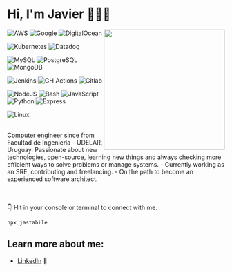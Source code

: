 # Hi, I'm Javier 👋👨‍💻
<img align="right" width="280" src="https://github.com/jastabilesandbox/jastabilesandbox/blob/main/static/hello.gif?raw=true">

![AWS](https://img.shields.io/badge/Cloud-AWS-informational?style=flat&logo=amazonwebservices&color=232F3E)
![Google](https://img.shields.io/badge/Cloud-Google-informational?style=flat&logo=googlecloud&color=4285F4)
![DigitalOcean](https://img.shields.io/badge/Cloud-DigitalOcean-informational?style=flat&logo=digitalocean&color=0080FF)

![Kubernetes](https://img.shields.io/badge/Orchestration-Kubernetes-informational?style=flat&logo=kubernetes&color=326CE5)
![Datadog](https://img.shields.io/badge/Observability-Datadog-informational?style=flat&logo=datadog&color=632CA6)

![MySQL](https://img.shields.io/badge/Database-MySQL-informational?style=flat&logo=mysql&color=4479A1)
![PostgreSQL](https://img.shields.io/badge/Database-PostgreSQL-informational?style=flat&logo=postgresql&color=4169E1)
![MongoDB](https://img.shields.io/badge/Database-MongoDB-informational?style=flat&logo=mongodb&color=47A248)

![Jenkins](https://img.shields.io/badge/CI\/CD-Jenkins-informational?style=flat&logo=jenkins&color=D24939)
![GH Actions](https://img.shields.io/badge/CI\/CD-Github_actions-informational?style=flat&logo=githubactions&color=2088FF)
![Gitlab](https://img.shields.io/badge/CI\/CD-Gitlab-informational?style=flat&logo=gitlab&color=FC6D26)

![NodeJS](https://img.shields.io/badge/Code-NodeJS-informational?style=flat&logo=nodedotjs&color=5FA04E)
![Bash](https://img.shields.io/badge/Code-Bash-informational?style=flat&logo=gnubash&color=4EAA25)
![JavaScript](https://img.shields.io/badge/Code-JavaScript-informational?style=flat&logo=javascript&color=F7DF1E)
![Python](https://img.shields.io/badge/Code-Python-informational?style=flat&logo=python&color=3776AB)
![Express](https://img.shields.io/badge/Framework-Express-informational?style=flat&logo=express&color=000000)


![Linux](https://img.shields.io/badge/System-Linux-informational?style=flat&logo=linux&color=FCC624)

</br>
Computer engineer since from Facultad de Ingeniería - UDELAR, Uruguay. 
Passionate about new technologies, open-source, learning new things and always checking more efficient ways to solve problems or manage systems. 
- Currently working as an SRE, contributing and freelancing.
- On the path to become an experienced software architect.

</br></br>
👇 Hit in your console or terminal to connect with me.

```bash
npx jastabile
```

## Learn more about me: 
- <a href="https://www.linkedin.com/in/javierstabile/">LinkedIn</a> 💼
